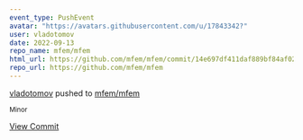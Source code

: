 ```yaml
---
event_type: PushEvent
avatar: "https://avatars.githubusercontent.com/u/17843342?"
user: vladotomov
date: 2022-09-13
repo_name: mfem/mfem
html_url: https://github.com/mfem/mfem/commit/14e697df411daf889bf84af02c19fa2daec8f249
repo_url: https://github.com/mfem/mfem
---
```


<a href='https://github.com/vladotomov' target='_blank'>vladotomov</a> pushed to <a href='https://github.com/mfem/mfem' target='_blank'>mfem/mfem</a>

<small>Minor</small>

<a href='https://github.com/mfem/mfem/commit/14e697df411daf889bf84af02c19fa2daec8f249' target='_blank'>View Commit</a>